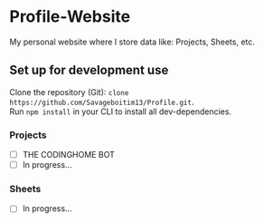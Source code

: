 # Profile-Website
My personal website where I store data like: Projects, Sheets, etc.

## Set up for development use
Clone the repository (Git): `clone https://github.com/Savageboitim13/Profile.git`. <br>
Run `npm install` in your CLI to install all dev-dependencies.

### Projects
- [ ] THE CODINGHOME BOT
- [ ] In progress...

### Sheets
- [ ] In progress...
